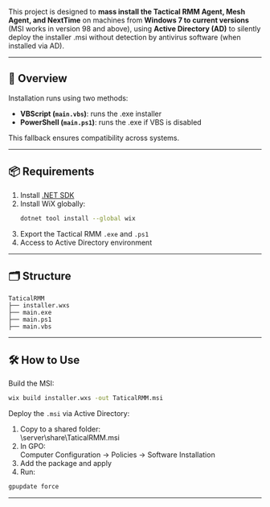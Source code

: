 This project is designed to **mass install the Tactical RMM Agent, Mesh Agent, and NextTime** on machines from **Windows 7 to current versions** (MSI works in version 98 and above), using **Active Directory (AD)** to silently deploy the installer .msi without detection by antivirus software (when installed via AD).

---

## 🧠 Overview

Installation runs using two methods:

- **VBScript (`main.vbs`)**: runs the .exe installer
- **PowerShell (`main.ps1`)**: runs the .exe if VBS is disabled

This fallback ensures compatibility across systems.

---

## 📦 Requirements

1. Install [.NET SDK](https://dotnet.microsoft.com/download)  
2. Install WiX globally:  
   ```bash
   dotnet tool install --global wix
   ```
3. Export the Tactical RMM `.exe` and `.ps1`
4. Access to Active Directory environment

---

## 🗂️ Structure

```
TaticalRMM
├── installer.wxs
├── main.exe
├── main.ps1
├── main.vbs
```

---

## 🛠️ How to Use

Build the MSI:

```bash
wix build installer.wxs -out TaticalRMM.msi
```

Deploy the `.msi` via Active Directory:

1. Copy to a shared folder:  
   \\server\\share\\TaticalRMM.msi
2. In GPO:  
   Computer Configuration → Policies → Software Installation
3. Add the package and apply
4. Run:

```bash
gpupdate force
```

---

